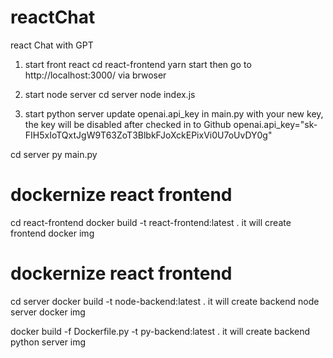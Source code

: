 # reactChat
react Chat with GPT

1. start front react
cd react-frontend
yarn start
then go to http://localhost:3000/ via brwoser

2. start node server
cd server
node index.js

3. start python server
 update openai.api_key in main.py with your new key, the key will be disabled after checked in to Github
openai.api_key="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"

cd server 
py main.py


# dockernize react frontend
cd react-frontend
docker build -t react-frontend:latest .
it will create frontend docker img

# dockernize react frontend
cd server
docker build -t node-backend:latest .
it will create backend node server docker img

docker build -f Dockerfile.py -t py-backend:latest .
it will create backend python server img